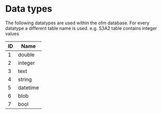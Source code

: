 # Data types

The following datatypes are used within the ofm database.
For every datatype a different table name is used.
e.g. S3A2 table contains integer values

ID|Name
---|---
1|double
2|integer
3|text
4|string
5|datetime
6|blob
7|bool
